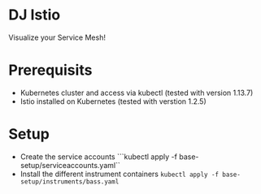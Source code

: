 # DJ Istio
Visualize your Service Mesh!

# Prerequisits
- Kubernetes cluster and access via kubectl (tested with version 1.13.7)
- Istio installed on Kubernetes (tested with verstion 1.2.5)

# Setup
- Create the service accounts
```kubectl apply -f base-setup/serviceaccounts.yaml``
- Install the different instrument containers
```kubectl apply -f base-setup/instruments/bass.yaml```
